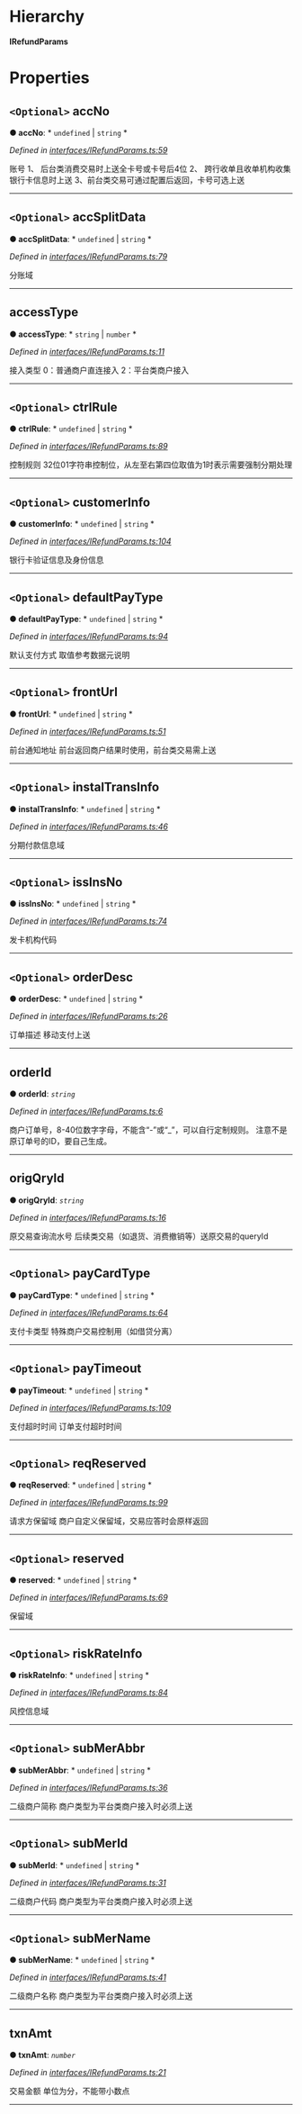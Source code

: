 

# Hierarchy

**IRefundParams**

# Properties

<a id="accno"></a>

## `<Optional>` accNo

**● accNo**: * `undefined` &#124; `string`
*

*Defined in [interfaces/IRefundParams.ts:59](https://github.com/yc-node-typescript/unionpay/blob/343e74a/src/interfaces/IRefundParams.ts#L59)*

账号 1、 后台类消费交易时上送全卡号或卡号后4位 2、 跨行收单且收单机构收集银行卡信息时上送 3、前台类交易可通过配置后返回，卡号可选上送

___
<a id="accsplitdata"></a>

## `<Optional>` accSplitData

**● accSplitData**: * `undefined` &#124; `string`
*

*Defined in [interfaces/IRefundParams.ts:79](https://github.com/yc-node-typescript/unionpay/blob/343e74a/src/interfaces/IRefundParams.ts#L79)*

分账域

___
<a id="accesstype"></a>

##  accessType

**● accessType**: * `string` &#124; `number`
*

*Defined in [interfaces/IRefundParams.ts:11](https://github.com/yc-node-typescript/unionpay/blob/343e74a/src/interfaces/IRefundParams.ts#L11)*

接入类型 0：普通商户直连接入 2：平台类商户接入

___
<a id="ctrlrule"></a>

## `<Optional>` ctrlRule

**● ctrlRule**: * `undefined` &#124; `string`
*

*Defined in [interfaces/IRefundParams.ts:89](https://github.com/yc-node-typescript/unionpay/blob/343e74a/src/interfaces/IRefundParams.ts#L89)*

控制规则 32位01字符串控制位，从左至右第四位取值为1时表示需要强制分期处理

___
<a id="customerinfo"></a>

## `<Optional>` customerInfo

**● customerInfo**: * `undefined` &#124; `string`
*

*Defined in [interfaces/IRefundParams.ts:104](https://github.com/yc-node-typescript/unionpay/blob/343e74a/src/interfaces/IRefundParams.ts#L104)*

银行卡验证信息及身份信息

___
<a id="defaultpaytype"></a>

## `<Optional>` defaultPayType

**● defaultPayType**: * `undefined` &#124; `string`
*

*Defined in [interfaces/IRefundParams.ts:94](https://github.com/yc-node-typescript/unionpay/blob/343e74a/src/interfaces/IRefundParams.ts#L94)*

默认支付方式 取值参考数据元说明

___
<a id="fronturl"></a>

## `<Optional>` frontUrl

**● frontUrl**: * `undefined` &#124; `string`
*

*Defined in [interfaces/IRefundParams.ts:51](https://github.com/yc-node-typescript/unionpay/blob/343e74a/src/interfaces/IRefundParams.ts#L51)*

前台通知地址 前台返回商户结果时使用，前台类交易需上送

___
<a id="instaltransinfo"></a>

## `<Optional>` instalTransInfo

**● instalTransInfo**: * `undefined` &#124; `string`
*

*Defined in [interfaces/IRefundParams.ts:46](https://github.com/yc-node-typescript/unionpay/blob/343e74a/src/interfaces/IRefundParams.ts#L46)*

分期付款信息域

___
<a id="issinsno"></a>

## `<Optional>` issInsNo

**● issInsNo**: * `undefined` &#124; `string`
*

*Defined in [interfaces/IRefundParams.ts:74](https://github.com/yc-node-typescript/unionpay/blob/343e74a/src/interfaces/IRefundParams.ts#L74)*

发卡机构代码

___
<a id="orderdesc"></a>

## `<Optional>` orderDesc

**● orderDesc**: * `undefined` &#124; `string`
*

*Defined in [interfaces/IRefundParams.ts:26](https://github.com/yc-node-typescript/unionpay/blob/343e74a/src/interfaces/IRefundParams.ts#L26)*

订单描述 移动支付上送

___
<a id="orderid"></a>

##  orderId

**● orderId**: *`string`*

*Defined in [interfaces/IRefundParams.ts:6](https://github.com/yc-node-typescript/unionpay/blob/343e74a/src/interfaces/IRefundParams.ts#L6)*

商户订单号，8-40位数字字母，不能含“-”或“_”，可以自行定制规则。 注意不是原订单号的ID，要自己生成。

___
<a id="origqryid"></a>

##  origQryId

**● origQryId**: *`string`*

*Defined in [interfaces/IRefundParams.ts:16](https://github.com/yc-node-typescript/unionpay/blob/343e74a/src/interfaces/IRefundParams.ts#L16)*

原交易查询流水号 后续类交易（如退货、消费撤销等）送原交易的queryId

___
<a id="paycardtype"></a>

## `<Optional>` payCardType

**● payCardType**: * `undefined` &#124; `string`
*

*Defined in [interfaces/IRefundParams.ts:64](https://github.com/yc-node-typescript/unionpay/blob/343e74a/src/interfaces/IRefundParams.ts#L64)*

支付卡类型 特殊商户交易控制用（如借贷分离）

___
<a id="paytimeout"></a>

## `<Optional>` payTimeout

**● payTimeout**: * `undefined` &#124; `string`
*

*Defined in [interfaces/IRefundParams.ts:109](https://github.com/yc-node-typescript/unionpay/blob/343e74a/src/interfaces/IRefundParams.ts#L109)*

支付超时时间 订单支付超时时间

___
<a id="reqreserved"></a>

## `<Optional>` reqReserved

**● reqReserved**: * `undefined` &#124; `string`
*

*Defined in [interfaces/IRefundParams.ts:99](https://github.com/yc-node-typescript/unionpay/blob/343e74a/src/interfaces/IRefundParams.ts#L99)*

请求方保留域 商户自定义保留域，交易应答时会原样返回

___
<a id="reserved"></a>

## `<Optional>` reserved

**● reserved**: * `undefined` &#124; `string`
*

*Defined in [interfaces/IRefundParams.ts:69](https://github.com/yc-node-typescript/unionpay/blob/343e74a/src/interfaces/IRefundParams.ts#L69)*

保留域

___
<a id="riskrateinfo"></a>

## `<Optional>` riskRateInfo

**● riskRateInfo**: * `undefined` &#124; `string`
*

*Defined in [interfaces/IRefundParams.ts:84](https://github.com/yc-node-typescript/unionpay/blob/343e74a/src/interfaces/IRefundParams.ts#L84)*

风控信息域

___
<a id="submerabbr"></a>

## `<Optional>` subMerAbbr

**● subMerAbbr**: * `undefined` &#124; `string`
*

*Defined in [interfaces/IRefundParams.ts:36](https://github.com/yc-node-typescript/unionpay/blob/343e74a/src/interfaces/IRefundParams.ts#L36)*

二级商户简称 商户类型为平台类商户接入时必须上送

___
<a id="submerid"></a>

## `<Optional>` subMerId

**● subMerId**: * `undefined` &#124; `string`
*

*Defined in [interfaces/IRefundParams.ts:31](https://github.com/yc-node-typescript/unionpay/blob/343e74a/src/interfaces/IRefundParams.ts#L31)*

二级商户代码 商户类型为平台类商户接入时必须上送

___
<a id="submername"></a>

## `<Optional>` subMerName

**● subMerName**: * `undefined` &#124; `string`
*

*Defined in [interfaces/IRefundParams.ts:41](https://github.com/yc-node-typescript/unionpay/blob/343e74a/src/interfaces/IRefundParams.ts#L41)*

二级商户名称 商户类型为平台类商户接入时必须上送

___
<a id="txnamt"></a>

##  txnAmt

**● txnAmt**: *`number`*

*Defined in [interfaces/IRefundParams.ts:21](https://github.com/yc-node-typescript/unionpay/blob/343e74a/src/interfaces/IRefundParams.ts#L21)*

交易金额 单位为分，不能带小数点

___

